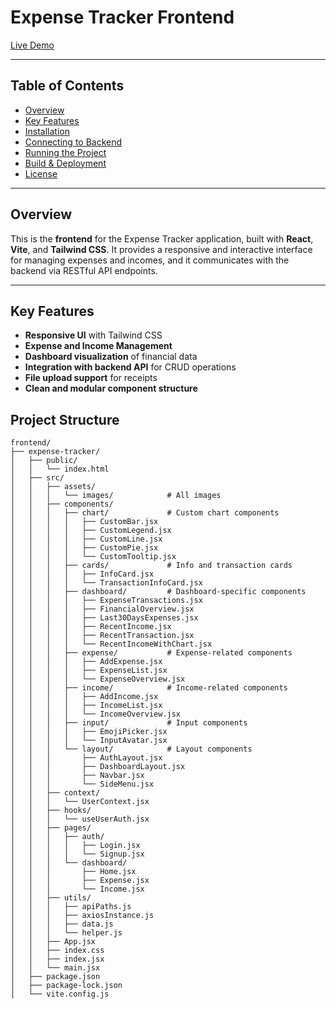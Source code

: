 # Expense Tracker Frontend

[Live Demo](https://expense-tracker-5-uaeq.onrender.com)  

---

## Table of Contents

- [Overview](#overview)  
- [Key Features](#key-features)  
- [Installation](#installation)  
- [Connecting to Backend](#connecting-to-backend)  
- [Running the Project](#running-the-project)  
- [Build & Deployment](#build--deployment)  
- [License](#license)  

---

## Overview

This is the **frontend** for the Expense Tracker application, built with **React**, **Vite**, and **Tailwind CSS**. It provides a responsive and interactive interface for managing expenses and incomes, and it communicates with the backend via RESTful API endpoints.

---

## Key Features

- **Responsive UI** with Tailwind CSS  
- **Expense and Income Management**  
- **Dashboard visualization** of financial data  
- **Integration with backend API** for CRUD operations  
- **File upload support** for receipts  
- **Clean and modular component structure**  


## Project Structure

```text
frontend/
├── expense-tracker/
│   ├── public/                     
│   │   └── index.html
│   ├── src/
│   │   ├── assets/
│   │   │   └── images/            # All images
│   │   ├── components/
│   │   │   ├── chart/             # Custom chart components
│   │   │   │   ├── CustomBar.jsx
│   │   │   │   ├── CustomLegend.jsx
│   │   │   │   ├── CustomLine.jsx
│   │   │   │   ├── CustomPie.jsx
│   │   │   │   └── CustomTooltip.jsx
│   │   │   ├── cards/             # Info and transaction cards
│   │   │   │   ├── InfoCard.jsx
│   │   │   │   └── TransactionInfoCard.jsx
│   │   │   ├── dashboard/         # Dashboard-specific components
│   │   │   │   ├── ExpenseTransactions.jsx
│   │   │   │   ├── FinancialOverview.jsx
│   │   │   │   ├── Last30DaysExpenses.jsx
│   │   │   │   ├── RecentIncome.jsx
│   │   │   │   ├── RecentTransaction.jsx
│   │   │   │   └── RecentIncomeWithChart.jsx
│   │   │   ├── expense/           # Expense-related components
│   │   │   │   ├── AddExpense.jsx
│   │   │   │   ├── ExpenseList.jsx
│   │   │   │   └── ExpenseOverview.jsx
│   │   │   ├── income/            # Income-related components
│   │   │   │   ├── AddIncome.jsx
│   │   │   │   ├── IncomeList.jsx
│   │   │   │   └── IncomeOverview.jsx
│   │   │   ├── input/             # Input components
│   │   │   │   ├── EmojiPicker.jsx
│   │   │   │   └── InputAvatar.jsx
│   │   │   └── layout/            # Layout components
│   │   │       ├── AuthLayout.jsx
│   │   │       ├── DashboardLayout.jsx
│   │   │       ├── Navbar.jsx
│   │   │       └── SideMenu.jsx
│   │   ├── context/
│   │   │   └── UserContext.jsx
│   │   ├── hooks/
│   │   │   └── useUserAuth.jsx
│   │   ├── pages/
│   │   │   ├── auth/
│   │   │   │   ├── Login.jsx
│   │   │   │   └── Signup.jsx
│   │   │   └── dashboard/
│   │   │       ├── Home.jsx
│   │   │       ├── Expense.jsx
│   │   │       └── Income.jsx
│   │   ├── utils/
│   │   │   ├── apiPaths.js
│   │   │   ├── axiosInstance.js
│   │   │   ├── data.js
│   │   │   └── helper.js
│   │   ├── App.jsx
│   │   ├── index.css
│   │   ├── index.jsx
│   │   └── main.jsx
│   ├── package.json
│   ├── package-lock.json
│   └── vite.config.js
